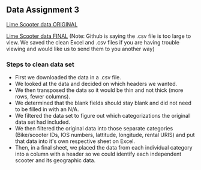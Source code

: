 ## Data Assignment 3

[Lime Scooter data ORIGINAL](https://data.lime.bike/api/partners/v1/gbfs/washington_dc/free_bike_status.json)

[Lime Scooter data FINAL](https://github.com/hschoenbaum/datavisualization-fall2021/blob/main/Lime%20scooters%20data%20final%20as%20CSV.csv)
(Note: Github is saying the .csv file is too large to view. We saved the clean Excel and .csv files if you are having trouble viewing and would like us to send them to you another way)

### Steps to clean data set
* First we downloaded the data in a .csv file. 
* We looked at the data and decided on which headers we wanted.
* We then transposed the data so it would be thin and not thick (more rows, fewer columns). 
* We determined that the blank fields should stay blank and did not need to be filled in with an N/A.
* We filtered the data set to figure out which categorizations the original data set had included.
* We then filtered the original data into those separate categories (Bike/scooter IDs, IOS numbers, lattitude, longitude, rental URIS) and put that data into it's own respective sheet on Excel.
* Then, in a final sheet, we placed the data from each individual category into a column with a header so we could identify each independent scooter and its geographic data.
